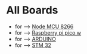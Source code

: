 # All Boards

- for --> [Node MCU 8266](Node-MCU-8266.md)
- for --> [Raspberry pi pico w](Raspberry-pi-pico-w.md)
- for --> [ARDUINO](https://github.com/akashdip2001/Remote-LED-Blink/tree/main/Arduino%20boards%20with%20NO%20wifi)
- for --> [STM 32]()
